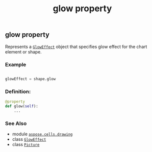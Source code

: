 ﻿---
title: glow property
second_title: Aspose.Cells for Python via .NET API References
description: 
type: docs
weight: 460
url: /aspose.cells.drawing/picture/glow/
is_root: false
---

## glow property


Represents a [`GlowEffect`](/cells/python-net/aspose.cells.drawing/gloweffect) object that specifies glow effect for the chart element or shape.

### Example 


```python

glowEffect = shape.glow

```
### Definition:
```python
@property
def glow(self):
    ...
```

### See Also
* module [`aspose.cells.drawing`](../../)
* class [`GlowEffect`](/cells/python-net/aspose.cells.drawing/gloweffect)
* class [`Picture`](/cells/python-net/aspose.cells.drawing/picture)
